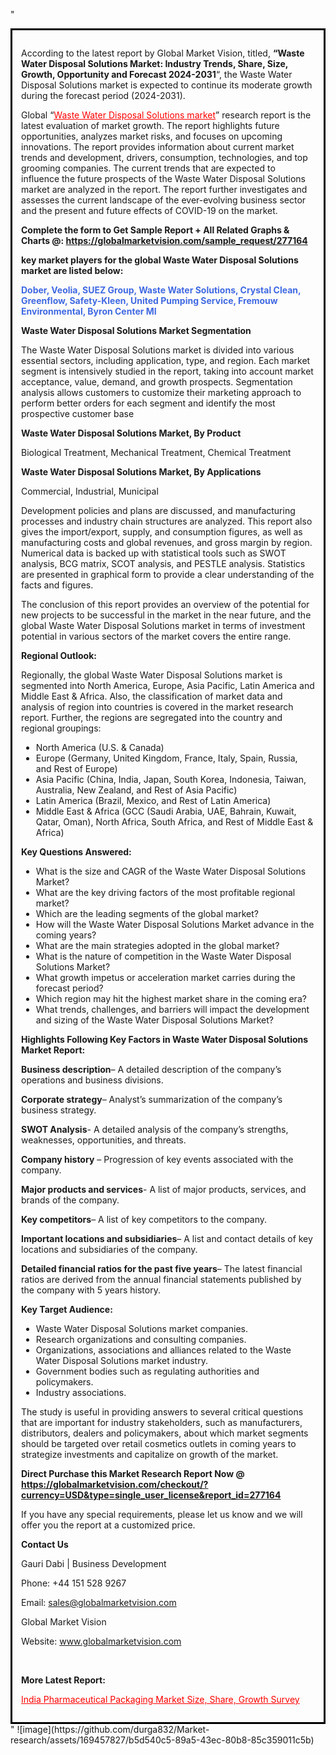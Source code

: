 "<div style='border: 3px solid black; padding: 1em;'>

According to the latest report by Global Market Vision, titled, <strong>“Waste Water Disposal Solutions Market: Industry Trends, Share, Size, Growth, Opportunity and Forecast 2024-2031</strong>“, the Waste Water Disposal Solutions market is expected to continue its moderate growth during the forecast period (2024-2031).

Global “<a style='color: #ff0000;' href='https://globalmarketvision.com/reports/global-waste-water-disposal-solutions-market/277164'>Waste Water Disposal Solutions market</a>” research report is the latest evaluation of market growth. The report highlights future opportunities, analyzes market risks, and focuses on upcoming innovations. The report provides information about current market trends and development, drivers, consumption, technologies, and top grooming companies. The current trends that are expected to influence the future prospects of the Waste Water Disposal Solutions market are analyzed in the report. The report further investigates and assesses the current landscape of the ever-evolving business sector and the present and future effects of COVID-19 on the market.

<strong>Complete the form to Get Sample Report + All Related Graphs &amp; Charts @: <a style='color: #ff0000;' href='https://globalmarketvision.com/sample_request/277164?utm_source=linkedinPulse&utm_medium=SN&utm_campaign=SN'><strong>https://globalmarketvision.com/sample_request/277164</strong></a></strong>

<strong>key market players for the global Waste Water Disposal Solutions market are listed below:</strong>

<strong style='color: #4169e1;'>Dober, Veolia, SUEZ Group, Waste Water Solutions, Crystal Clean, Greenflow, Safety-Kleen, United Pumping Service, Fremouw Environmental, Byron Center MI</strong>

<strong>Waste Water Disposal Solutions Market Segmentation</strong>

The Waste Water Disposal Solutions market is divided into various essential sectors, including application, type, and region. Each market segment is intensively studied in the report, taking into account market acceptance, value, demand, and growth prospects. Segmentation analysis allows customers to customize their marketing approach to perform better orders for each segment and identify the most prospective customer base

<strong>Waste Water Disposal Solutions Market, By Product</strong>

Biological Treatment, Mechanical Treatment, Chemical Treatment

<strong>Waste Water Disposal Solutions Market, By Applications</strong>

Commercial, Industrial, Municipal

Development policies and plans are discussed, and manufacturing processes and industry chain structures are analyzed. This report also gives the import/export, supply, and consumption figures, as well as manufacturing costs and global revenues, and gross margin by region. Numerical data is backed up with statistical tools such as SWOT analysis, BCG matrix, SCOT analysis, and PESTLE analysis. Statistics are presented in graphical form to provide a clear understanding of the facts and figures.

The conclusion of this report provides an overview of the potential for new projects to be successful in the market in the near future, and the global Waste Water Disposal Solutions market in terms of investment potential in various sectors of the market covers the entire range.

<strong>Regional Outlook:</strong>

Regionally, the global Waste Water Disposal Solutions market is segmented into North America, Europe, Asia Pacific, Latin America and Middle East &amp; Africa. Also, the classification of market data and analysis of region into countries is covered in the market research report. Further, the regions are segregated into the country and regional groupings:
<ul>
  <li>North America (U.S. &amp; Canada)</li>
  <li>Europe (Germany, United Kingdom, France, Italy, Spain, Russia, and Rest of Europe)</li>
  <li>Asia Pacific (China, India, Japan, South Korea, Indonesia, Taiwan, Australia, New Zealand, and Rest of Asia Pacific)</li>
  <li>Latin America (Brazil, Mexico, and Rest of Latin America)</li>
  <li>Middle East &amp; Africa (GCC (Saudi Arabia, UAE, Bahrain, Kuwait, Qatar, Oman), North Africa, South Africa, and Rest of Middle East &amp; Africa)</li>
</ul>
<strong>Key Questions Answered:</strong>
<ul>
  <li>What is the size and CAGR of the Waste Water Disposal Solutions Market?</li>
  <li>What are the key driving factors of the most profitable regional market?</li>
  <li>Which are the leading segments of the global market?</li>
  <li>How will the Waste Water Disposal Solutions Market advance in the coming years?</li>
  <li>What are the main strategies adopted in the global market?</li>
  <li>What is the nature of competition in the Waste Water Disposal Solutions Market?</li>
  <li>What growth impetus or acceleration market carries during the forecast period?</li>
  <li>Which region may hit the highest market share in the coming era?</li>
  <li>What trends, challenges, and barriers will impact the development and sizing of the Waste Water Disposal Solutions Market?</li>
</ul>
<strong>Highlights Following Key Factors in Waste Water Disposal Solutions Market Report:</strong>

<strong>Business description</strong>– A detailed description of the company’s operations and business divisions.

<strong>Corporate strategy</strong>– Analyst’s summarization of the company’s business strategy.

<strong>SWOT Analysis</strong>- A detailed analysis of the company’s strengths, weaknesses, opportunities, and threats.

<strong>Company history</strong> – Progression of key events associated with the company.

<strong>Major products and services</strong>- A list of major products, services, and brands of the company.

<strong>Key competitors</strong>– A list of key competitors to the company.

<strong>Important locations and subsidiaries</strong>– A list and contact details of key locations and subsidiaries of the company.

<strong>Detailed financial ratios for the past five years</strong>– The latest financial ratios are derived from the annual financial statements published by the company with 5 years history.

<strong>Key Target Audience:</strong>
<ul>
  <li>Waste Water Disposal Solutions market companies.</li>
  <li>Research organizations and consulting companies.</li>
  <li>Organizations, associations and alliances related to the Waste Water Disposal Solutions market industry.</li>
  <li>Government bodies such as regulating authorities and policymakers.</li>
  <li>Industry associations.</li>
</ul>
The study is useful in providing answers to several critical questions that are important for industry stakeholders, such as manufacturers, distributors, dealers and policymakers, about which market segments should be targeted over retail cosmetics outlets in coming years to strategize investments and capitalize on growth of the market.

<strong>Direct Purchase this Market Research Report Now @ </strong><strong><a style='color: #ff0000;' href='https://globalmarketvision.com/checkout/?currency=USD&type=single_user_license&report_id=277164?utm_source=linkedinPulse&utm_medium=SN&utm_campaign=SN'><strong>https://globalmarketvision.com/checkout/?currency=USD&type=single_user_license&report_id=277164</strong></a></strong>

If you have any special requirements, please let us know and we will offer you the report at a customized price.
<p id='ember58' class='ember-view reader-content-blocks__paragraph'><strong>Contact Us</strong></p>
<p id='ember59' class='ember-view reader-content-blocks__paragraph'>Gauri Dabi | Business Development</p>
<p id='ember60' class='ember-view reader-content-blocks__paragraph'>Phone: +44 151 528 9267</p>
Email: <a href='mailto:sales@globalmarketvision.com'>sales@globalmarketvision.com</a>

Global Market Vision

Website: <a href='http://www.globalmarketvision.com'>www.globalmarketvision.com</a>

&nbsp;

<strong>More Latest Report:</strong>

<a style='color: #ff0000;' href='https://medium.com/@apurvashinde1994/india-pharmaceutical-packaging-market-size-share-growth-survey-261f9eaff223'>India Pharmaceutical Packaging Market Size, Share, Growth Survey</a>

</div>"
![image](https://github.com/durga832/Market-research/assets/169457827/b5d540c5-89a5-43ec-80b8-85c359011c5b)
